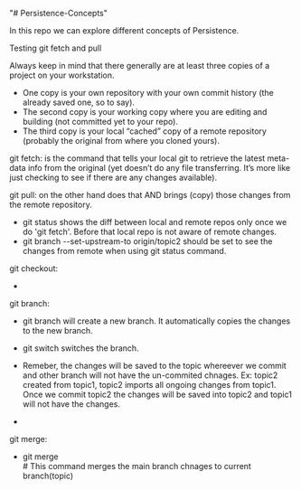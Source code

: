 "# Persistence-Concepts"

In this repo we can explore different concepts of Persistence.

Testing git fetch and pull

Always keep in mind that there generally are at least three copies of a project on your workstation.

- One copy is your own repository with your own commit history (the already saved one, so to say).
- The second copy is your working copy where you are editing and building (not committed yet to your repo).
- The third copy is your local “cached” copy of a remote repository (probably the original from where you cloned yours).

git fetch: is the command that tells your local git to retrieve the latest meta-data info from the original (yet doesn’t do any file transferring. It’s more like just checking to see if there are any changes available).

git pull: on the other hand does that AND brings (copy) those changes from the remote repository.

- git status shows the diff between local and remote repos only once we do 'git fetch'. Before that local repo is not aware of remote changes.
- git branch --set-upstream-to origin/topic2 should be set to see the changes from remote when using git status command.

git checkout:

-

git branch:

- git branch <topic-branch> will create a new branch. It automatically copies the changes to the new branch.
- git switch switches the branch.
- Remeber, the changes will be saved to the topic whereever we commit and other branch will not have the un-commited chnages.
  Ex: topic2 created from topic1, topic2 imports all ongoing changes from topic1. Once we commit topic2 the changes will be saved into topic2 and topic1 will not have the changes.

-

git merge:

- git merge <main> # This command merges the main branch chnages to current branch(topic)
